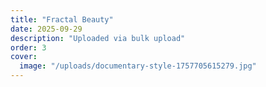 ```yaml
---
title: "Fractal Beauty"
date: 2025-09-29
description: "Uploaded via bulk upload"
order: 3
cover:
  image: "/uploads/documentary-style-1757705615279.jpg"
---
```



